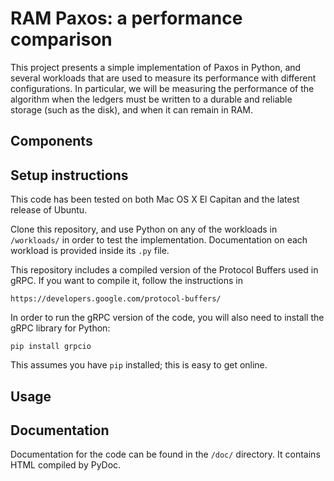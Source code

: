 # RAM Paxos: a performance comparison

This project presents a simple implementation of Paxos in Python, and several
workloads that are used to measure its performance with different configurations.
In particular, we will be measuring the performance of the algorithm when the
ledgers must be written to a durable and reliable storage (such as the disk),
and when it can remain in RAM.

## Components



## Setup instructions

This code has been tested on both Mac OS X El Capitan and the latest release of Ubuntu.

Clone this repository, and use Python on any of the workloads in `/workloads/`
in order to test the implementation. Documentation on each workload is provided
inside its `.py` file.

This repository includes a compiled version of the Protocol Buffers used in
gRPC. If you want to compile it, follow the instructions in 

`https://developers.google.com/protocol-buffers/`

In order to run the gRPC version of the code, you will also need to install
the gRPC library for Python:

`pip install grpcio`

This assumes you have `pip` installed; this is easy to get online.

## Usage

## Documentation

Documentation for the code can be found in the `/doc/` directory. It contains
HTML compiled by PyDoc.
